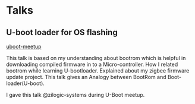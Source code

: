 # Talks

## U-boot loader for OS flashing

[uboot-meetup](https://github.com/gnurenga/talks/tree/master/uboot-meetup)

This talk is based on my understanding about bootrom which
is helpful in downloading compiled firmware in to a Micro-controller.
How I related bootrom  while learning U-bootloader.
Explained about my zigbee firmware update project.
This talk gives an Analogy between BootRom and Boot-loader(U-boot).

I gave this talk @zilogic-systems during U-Boot meetup.